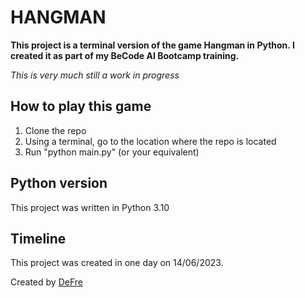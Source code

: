 # HANGMAN

**This project is a terminal version of the game Hangman in Python. I created it as part of my BeCode AI Bootcamp training.**

*This is very much still a work in progress*

## How to play this game
1. Clone the repo
2. Using a terminal, go to the location where the repo is located
3. Run "python main.py" (or your equivalent)

## Python version
This project was written in Python 3.10

## Timeline
This project was created in one day on 14/06/2023.


Created by [DeFre](https://github.com/DeFre)